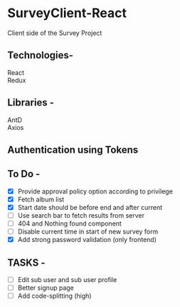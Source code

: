 # SurveyClient-React

Client side of the Survey Project  

## Technologies-

React  
Redux  

## Libraries -  

AntD  
Axios  

## Authentication using Tokens  

## To Do -

- [x] Provide approval policy option according to privilege  
- [x] Fetch album list  
- [x] Start date should be before end and after current
- [ ] Use search bar to fetch results from server  
- [ ] 404 and Nothing found component
- [ ] Disable current time in start of new survey form  
- [x] Add strong password validation (only frontend)

## TASKS -

- [ ] Edit sub user and sub user profile
- [ ] Better signup page
- [ ] Add code-splitting (high)